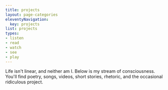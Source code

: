```yaml
---
title: projects
layout: page-categories
eleventyNavigation:
  key: projects
list: projects
types:
- listen
- read
- watch
- see
- play
---
```


Life isn't linear, and neither am I. Below is my stream of consciousness. You'll find poetry, songs, videos, short stories, rhetoric, and the occasional ridiculous project.
